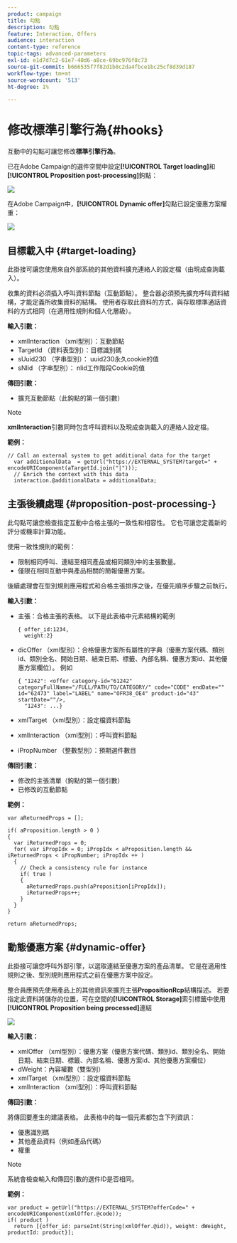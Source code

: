 ```yaml
---
product: campaign
title: 勾點
description: 勾點
feature: Interaction, Offers
audience: interaction
content-type: reference
topic-tags: advanced-parameters
exl-id: e1d7d7c2-61e7-40d6-a8ce-69bc976f8c73
source-git-commit: b666535f7f82d1b8c2da4fbce1bc25cf8d39d187
workflow-type: tm+mt
source-wordcount: '513'
ht-degree: 1%

---
```


# 修改標準引擎行為{#hooks}



互動中的勾點可讓您修改&#x200B;**標準引擎行為**。

已在Adobe Campaign的選件空間中設定&#x200B;**[!UICONTROL Target loading]**&#x200B;和&#x200B;**[!UICONTROL Proposition post-processing]**&#x200B;鉤點：

![](assets/interaction_hooks_1.png)

在Adobe Campaign中，**[!UICONTROL Dynamic offer]**&#x200B;勾點已設定優惠方案權重：

![](assets/interaction_hooks_2.png)

## 目標載入中 {#target-loading}

此掛接可讓您使用來自外部系統的其他資料擴充連絡人的設定檔（由現成查詢載入）。

收集的資料必須插入呼叫資料節點（互動節點）。 整合器必須預先擴充呼叫資料結構，才能定義所收集資料的結構。 使用者存取此資料的方式，與存取標準通話資料的方式相同（在適用性規則和個人化層級）。

**輸入引數：**

* xmlInteraction （xml型別）：互動節點
* TargetId （資料表型別）：目標識別碼
* sUuid230 （字串型別）： uuid230永久cookie的值
* sNlid （字串型別）： nlid工作階段Cookie的值

**傳回引數：**

* 擴充互動節點（此鉤點的第一個引數）

>[!NOTE]
>
>**xmlInteraction**&#x200B;引數同時包含呼叫資料以及現成查詢載入的連絡人設定檔。

**範例：**

```
// Call an external system to get additional data for the target
  var additionalData  = getUrl("https://EXTERNAL_SYSTEM?target=" + encodeURIComponent(aTargetId.join("|")));
  // Enrich the context with this data
  interaction.@additionalData = additionalData;
```

## 主張後續處理 {#proposition-post-processing-}

此勾點可讓您檢查指定互動中合格主張的一致性和相容性。 它也可讓您定義新的評分或機率計算功能。

使用一致性規則的範例：

* 限制相同呼叫、連結至相同產品或相同類別中的主張數量。
* 僅限在相同互動中與產品相關的簡報優惠方案。

後續處理會在型別規則應用程式和合格主張排序之後，在優先順序步驟之前執行。

**輸入引數：**

* 主張：合格主張的表格。 以下是此表格中元素結構的範例

  ```
  { offer_id:1234,
    weight:2}
  ```

* dicOffer （xml型別）：合格優惠方案所有屬性的字典（優惠方案代碼、類別id、類別全名、開始日期、結束日期、標籤、內部名稱、優惠方案id、其他優惠方案欄位）。 例如

  ```
  { "1242": <offer category-id="61242" categoryFullName="/FULL/PATH/TO/CATEGORY/" code="CODE" endDate="" id="62473" label="LABEL" name="OFR38_OE4" product-id="43" startDate=""/>,
    "1243": ...}
  ```

* xmlTarget （xml型別）：設定檔資料節點
* xmlInteraction （xml型別）：呼叫資料節點
* iPropNumber （整數型別）：預期選件數目

**傳回引數：**

* 修改的主張清單（鉤點的第一個引數）
* 已修改的互動節點

**範例：**

```
var aReturnedProps = [];

if( aProposition.length > 0 )
{
  var iReturnedProps = 0;
  for( var iPropIdx = 0; iPropIdx < aProposition.length && iReturnedProps < iPropNumber; iPropIdx ++ )
  {
    // Check a consistency rule for instance
    if( true )
    {
      aReturnedProps.push(aProposition[iPropIdx]);
      iReturnedProps++;
    }
  }
}

return aReturnedProps;
```

## 動態優惠方案 {#dynamic-offer}

此掛接可讓您呼叫外部引擎，以選取連結至優惠方案的產品清單。 它是在適用性規則之後、型別規則應用程式之前在優惠方案中設定。

整合員應預先使用產品上的其他資訊來擴充主張&#x200B;**PropositionRcp**&#x200B;結構描述。 若要指定此資料將儲存的位置，可在空間的&#x200B;**[!UICONTROL Storage]**&#x200B;索引標籤中使用&#x200B;**[!UICONTROL Proposition being processed]**&#x200B;連結

![](assets/interaction_hooks_3.png)

**輸入引數：**

* xmlOffer （xml型別）：優惠方案（優惠方案代碼、類別id、類別全名、開始日期、結束日期、標籤、內部名稱、優惠方案id、其他優惠方案欄位）
* dWeight：內容權數（雙型別）
* xmlTarget （xml型別）：設定檔資料節點
* xmlInteraction （xml型別）：呼叫資料節點

**傳回引數：**

將傳回要產生的建議表格。 此表格中的每一個元素都包含下列資訊：

* 優惠識別碼
* 其他產品資料（例如產品代碼）
* 權重

>[!NOTE]
>
>系統會檢查輸入和傳回引數的選件ID是否相同。

**範例：**

```
var product = getUrl("https://EXTERNAL_SYSTEM?offerCode=" + encodeURIComponent(xmlOffer.@code));
if( product )
  return [{offer_id: parseInt(String(xmlOffer.@id)), weight: dWeight, productId: product}];
```

